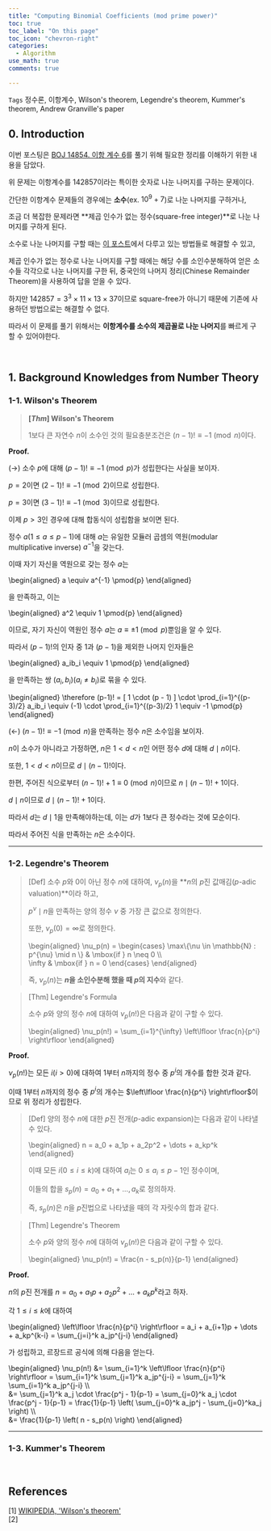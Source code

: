 ```yaml
---
title: "Computing Binomial Coefficients (mod prime power)"
toc: true
toc_label: "On this page"
toc_icon: "chevron-right"
categories:
  - Algorithm
use_math: true
comments: true

---
```


`Tags` 정수론, 이항계수, Wilson's theorem, Legendre's theorem, Kummer's theorem, Andrew Granville's paper

## 0. Introduction

이번 포스팅은 [BOJ 14854. 이항 계수 6](https://www.acmicpc.net/problem/14854)를 풀기 위해 필요한 정리를 이해하기 위한 내용을 담았다.

위 문제는 이항계수를 $142857$이라는 특이한 숫자로 나눈 나머지를 구하는 문제이다.

간단한 이항계수 문제들의 경우에는 **소수**(ex. $10^9 + 7$)로 나눈 나머지를 구하거나,

조금 더 복잡한 문제라면 **제곱 인수가 없는 정수(square-free integer)**로 나눈 나머지를 구하게 된다.

소수로 나눈 나머지를 구할 때는 [이 포스트](https://damo1924.github.io/algorithm/BinomialCoefficient/)에서 다루고 있는 방법들로 해결할 수 있고,

제곱 인수가 없는 정수로 나눈 나머지를 구할 때에는 해당 수를 소인수분해하여 얻은 소수들 각각으로 나눈 나머지를 구한 뒤, 중국인의 나머지 정리(Chinese Remainder Theorem)을 사용하여 답을 얻을 수 있다.

하지만 $142857 = 3^3 \times 11 \times 13 \times 37$이므로 square-free가 아니기 때문에 기존에 사용하던 방법으로는 해결할 수 없다.

따라서 이 문제를 풀기 위해서는 **이항계수를 소수의 제곱꼴로 나눈 나머지**를 빠르게 구할 수 있어야한다.



<br/>

## 1. Background Knowledges from Number Theory

### 1-1. Wilson's Theorem

> **[$Thm$] Wilson's Theorem**
> 
> $1$보다 큰 자연수 $n$이 소수인 것의 필요충분조건은 $(n-1)! \equiv -1 \pmod{n}$이다.

**Proof.**

$(\to)$ 소수 $p$에 대해 $(p-1)! \equiv -1 \pmod{p}$가 성립한다는 사실을 보이자.

$p = 2$이면 $(2 - 1)! \equiv -1 \pmod{2}$이므로 성립한다.

$p = 3$이면 $(3 - 1)! \equiv -1 \pmod{3}$이므로 성립한다.

이제 $p > 3$인 경우에 대해 합동식이 성립함을 보이면 된다.

정수 $a$($1 \leq a \leq p - 1$)에 대해 $a$는 유일한 모듈러 곱셈의 역원(modular multiplicative inverse) $a^{-1}$을 갖는다.

이때 자기 자신을 역원으로 갖는 정수 $a$는

\begin{aligned}
a \equiv a^{-1} \pmod{p}
\end{aligned}

을 만족하고, 이는

\begin{aligned}
a^2 \equiv 1 \pmod{p}
\end{aligned}

이므로, 자기 자신이 역원인 정수 $a$는 $a \equiv \pm 1 \pmod{p}$뿐임을 알 수 있다.

따라서 $(p-1)!$의 인자 중 $1$과 $(p-1)$을 제외한 나머지 인자들은

\begin{aligned}
a_ib_i \equiv 1 \pmod{p}
\end{aligned}

을 만족하는 쌍 $(a_i, b_i)$($a_i \neq b_i$)로 묶을 수 있다.

\begin{aligned}
\therefore (p-1)! = \[ 1 \cdot (p - 1) \] \cdot \prod_{i=1}^{(p-3)/2} a_ib_i \equiv (-1) \cdot \prod_{i=1}^{(p-3)/2} 1 \equiv -1 \pmod{p}
\end{aligned}

$(\gets)$ $(n - 1)! \equiv -1 \pmod{n}$을 만족하는 정수 $n$은 소수임을 보이자.

$n$이 소수가 아니라고 가정하면, $n$은 $1 < d < n$인 어떤 정수 $d$에 대해 $d \mid n$이다.

또한, $1 < d < n$이므로 $d \mid (n-1)!$이다.

한편, 주어진 식으로부터 $(n-1)!+1 \equiv 0 \pmod{n}$이므로 $n \mid (n-1)! + 1$이다.

$d \mid n$이므로 $d \mid (n-1)! + 1$이다.

따라서 $d$는 $d \mid 1$을 만족해야하는데, 이는 $d$가 $1$보다 큰 정수라는 것에 모순이다.

따라서 주어진 식을 만족하는 $n$은 소수이다.

---

### 1-2. Legendre's Theorem

> [Def] 소수 $p$와 $0$이 아닌 정수 $n$에 대하여, $\nu_p(n)$을 **$n$의 $p$진 값매김($p$-adic valuation)**이라 하고,
> 
> $p^{\nu} \mid n$을 만족하는 양의 정수 $\nu$ 중 가장 큰 값으로 정의한다.
> 
> 또한, $\nu_p(0) = \infty$로 정의한다.
> 
> \begin{aligned}
> \nu_p(n) = 
> \begin{cases}
> \max\\{\nu \in \mathbb{N} : p^{\nu} \mid n \\} & \mbox{if } n \neq 0 \\\\  
> \infty & \mbox{if } n = 0
> \end{cases}
> \end{aligned}
> 
> 즉, $\nu_p(n)$는 **$n$을 소인수분해 했을 때 $p$의 지수**와 같다.

> [Thm] Legendre's Formula
> 
> 소수 $p$와 양의 정수 $n$에 대하여 $\nu_p(n!)$은 다음과 같이 구할 수 있다.
> 
> \begin{aligned}
> \nu_p(n!) = \sum_{i=1}^{\infty} \left\lfloor \frac{n}{p^i} \right\rfloor
> \end{aligned}

**Proof.**

$\nu_p(n!)$는 모든 $i$($i > 0$)에 대하여 $1$부터 $n$까지의 정수 중 $p^i$의 개수를 합한 것과 같다.

이때 $1$부터 $n$까지의 정수 중 $p^i$의 개수는 $\left\lfloor \frac{n}{p^i} \right\rfloor$이므로 위 정리가 성립한다.

> [Def] 양의 정수 $n$에 대한 $p$진 전개($p$-adic expansion)는 다음과 같이 나타낼 수 있다.
> 
> \begin{aligned}
> n = a_0 + a_1p + a_2p^2 + \dots + a_kp^k
> \end{aligned}
> 
> 이때 모든 $i$($0 \leq i \leq k$)에 대하여 $a_i$는 $0 \leq a_i \leq p - 1$인 정수이며,
> 
> 이들의 합을 $s_p(n) = a_0 + a_1 + \dots, a_k$로 정의하자.
> 
> 즉, $s_p(n)$은 $n$을 $p$진법으로 나타냈을 때의 각 자릿수의 합과 같다.

> [Thm] Legendre's Theorem
> 
> 소수 $p$와 양의 정수 $n$에 대하여 $\nu_p(n!)$은 다음과 같이 구할 수 있다.
> 
> \begin{aligned}
> \nu_p(n!) = \frac{n - s_p(n)}{p-1}
> \end{aligned}

**Proof.**

$n$의 $p$진 전개를 $n = a_0 + a_1p + a_2p^2 + \dots + a_kp^k$라고 하자.

각 $1 \leq i\leq k$에 대하여

\begin{aligned}
\left\lfloor \frac{n}{p^i} \right\rfloor = a_i + a_{i+1}p + \dots + a_kp^{k-i} = \sum_{j=i}^k a_jp^{j-i}
\end{aligned}

가 성립하고, 르장드르 공식에 의해 다음을 얻는다.

\begin{aligned}
\nu_p(n!) &= \sum_{i=1}^k \left\lfloor \frac{n}{p^i} \right\rfloor = \sum_{i=1}^k \sum_{j=1}^k a_jp^{j-i} = \sum_{j=1}^k \sum_{i=1}^k a_jp^{j-i} \\\\  
&= \sum_{j=1}^k a_j \cdot \frac{p^j - 1}{p-1} = \sum_{j=0}^k a_j \cdot \frac{p^j - 1}{p-1} = \frac{1}{p-1} \left( \sum_{j=0}^k a_jp^j - \sum_{j=0}^ka_j \right) \\\\  
&= \frac{1}{p-1} \left( n - s_p(n) \right)
\end{aligned}

---

### 1-3. Kummer's Theorem



<br/>

## References

[1] [WIKIPEDIA, 'Wilson's theorem'](https://en.m.wikipedia.org/wiki/Wilson%27s_theorem)  
[2] 
